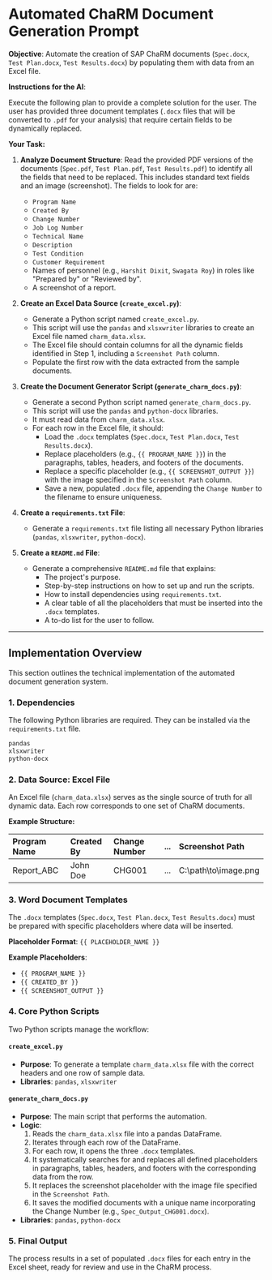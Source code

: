 # Automated ChaRM Document Generation Prompt

**Objective**: Automate the creation of SAP ChaRM documents (`Spec.docx`, `Test Plan.docx`, `Test Results.docx`) by populating them with data from an Excel file.

**Instructions for the AI**:

Execute the following plan to provide a complete solution for the user. The user has provided three document templates (`.docx` files that will be converted to `.pdf` for your analysis) that require certain fields to be dynamically replaced.

**Your Task:**

1.  **Analyze Document Structure**: Read the provided PDF versions of the documents (`Spec.pdf`, `Test Plan.pdf`, `Test Results.pdf`) to identify all the fields that need to be replaced. This includes standard text fields and an image (screenshot). The fields to look for are:
    *   `Program Name`
    *   `Created By`
    *   `Change Number`
    *   `Job Log Number`
    *   `Technical Name`
    *   `Description`
    *   `Test Condition`
    *   `Customer Requirement`
    *   Names of personnel (e.g., `Harshit Dixit`, `Swagata Roy`) in roles like "Prepared by" or "Reviewed by".
    *   A screenshot of a report.

2.  **Create an Excel Data Source (`create_excel.py`)**:
    *   Generate a Python script named `create_excel.py`.
    *   This script will use the `pandas` and `xlsxwriter` libraries to create an Excel file named `charm_data.xlsx`.
    *   The Excel file should contain columns for all the dynamic fields identified in Step 1, including a `Screenshot Path` column.
    *   Populate the first row with the data extracted from the sample documents.

3.  **Create the Document Generator Script (`generate_charm_docs.py`)**:
    *   Generate a second Python script named `generate_charm_docs.py`.
    *   This script will use the `pandas` and `python-docx` libraries.
    *   It must read data from `charm_data.xlsx`.
    *   For each row in the Excel file, it should:
        *   Load the `.docx` templates (`Spec.docx`, `Test Plan.docx`, `Test Results.docx`).
        *   Replace placeholders (e.g., `{{ PROGRAM_NAME }}`) in the paragraphs, tables, headers, and footers of the documents.
        *   Replace a specific placeholder (e.g., `{{ SCREENSHOT_OUTPUT }}`) with the image specified in the `Screenshot Path` column.
        *   Save a new, populated `.docx` file, appending the `Change Number` to the filename to ensure uniqueness.

4.  **Create a `requirements.txt` File**:
    *   Generate a `requirements.txt` file listing all necessary Python libraries (`pandas`, `xlsxwriter`, `python-docx`).

5.  **Create a `README.md` File**:
    *   Generate a comprehensive `README.md` file that explains:
        *   The project's purpose.
        *   Step-by-step instructions on how to set up and run the scripts.
        *   How to install dependencies using `requirements.txt`.
        *   A clear table of all the placeholders that must be inserted into the `.docx` templates.
        *   A to-do list for the user to follow.

---

## Implementation Overview

This section outlines the technical implementation of the automated document generation system.

### 1. Dependencies

The following Python libraries are required. They can be installed via the `requirements.txt` file.

```bash
pandas
xlsxwriter
python-docx
```

### 2. Data Source: Excel File

An Excel file (`charm_data.xlsx`) serves as the single source of truth for all dynamic data. Each row corresponds to one set of ChaRM documents.

**Example Structure:**

| Program Name | Created By | Change Number | ... | Screenshot Path      |
| :----------- | :--------- | :------------ | :-- | :------------------- |
| Report_ABC   | John Doe   | CHG001        | ... | C:\path\to\image.png |

### 3. Word Document Templates

The `.docx` templates (`Spec.docx`, `Test Plan.docx`, `Test Results.docx`) must be prepared with specific placeholders where data will be inserted.

**Placeholder Format**: `{{ PLACEHOLDER_NAME }}`

**Example Placeholders**:
- `{{ PROGRAM_NAME }}`
- `{{ CREATED_BY }}`
- `{{ SCREENSHOT_OUTPUT }}`

### 4. Core Python Scripts

Two Python scripts manage the workflow:

#### `create_excel.py`
- **Purpose**: To generate a template `charm_data.xlsx` file with the correct headers and one row of sample data.
- **Libraries**: `pandas`, `xlsxwriter`

#### `generate_charm_docs.py`
- **Purpose**: The main script that performs the automation.
- **Logic**:
    1. Reads the `charm_data.xlsx` file into a pandas DataFrame.
    2. Iterates through each row of the DataFrame.
    3. For each row, it opens the three `.docx` templates.
    4. It systematically searches for and replaces all defined placeholders in paragraphs, tables, headers, and footers with the corresponding data from the row.
    5. It replaces the screenshot placeholder with the image file specified in the `Screenshot Path`.
    6. It saves the modified documents with a unique name incorporating the Change Number (e.g., `Spec_Output_CHG001.docx`).
- **Libraries**: `pandas`, `python-docx`

### 5. Final Output

The process results in a set of populated `.docx` files for each entry in the Excel sheet, ready for review and use in the ChaRM process.